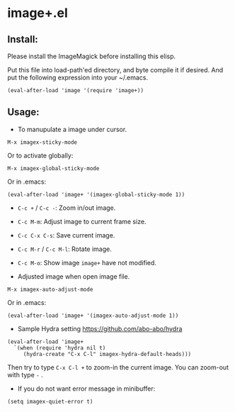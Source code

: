 image+.el
=========

## Install:

Please install the ImageMagick before installing this elisp.

Put this file into load-path'ed directory, and byte compile it if
desired. And put the following expression into your ~/.emacs.

```
(eval-after-load 'image '(require 'image+))
```

## Usage:

* To manupulate a image under cursor.

```
M-x imagex-sticky-mode
```

 Or to activate globally:

```
M-x imagex-global-sticky-mode
```

 Or in .emacs:

```
(eval-after-load 'image+ '(imagex-global-sticky-mode 1))
```

* `C-c +` / `C-c -`: Zoom in/out image.
* `C-c M-m`: Adjust image to current frame size.
* `C-c C-x C-s`: Save current image.
* `C-c M-r` / `C-c M-l`: Rotate image.
* `C-c M-o`: Show image `image+` have not modified.

* Adjusted image when open image file.

```
M-x imagex-auto-adjust-mode
```

  Or in .emacs:

```
(eval-after-load 'image+ '(imagex-auto-adjust-mode 1))
```

* Sample Hydra setting
 https://github.com/abo-abo/hydra

```
(eval-after-load 'image+
  `(when (require 'hydra nil t)
     (hydra-create "C-x C-l" imagex-hydra-default-heads)))
```

 Then try to type `C-x C-l +` to zoom-in the current image.
 You can zoom-out with type `-` .

* If you do not want error message in minibuffer:

```
(setq imagex-quiet-error t)
```

